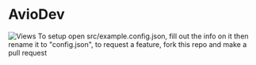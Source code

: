 # AvioDev
 <img src="https://tokei.rs/b1/github/Korabi-dev/Aviodev?category=lines" alt="Views">
To setup open src/example.config.json, fill out the info on it then rename it to "config.json", to request a feature, fork this repo and make a pull request
